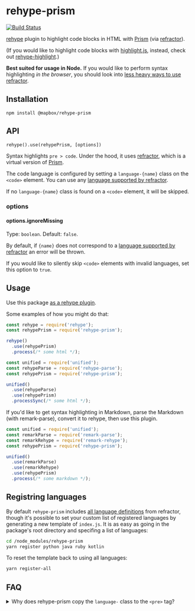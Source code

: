 # rehype-prism

[![Build Status](https://travis-ci.org/mapbox/rehype-prism.svg?branch=master)](https://travis-ci.org/mapbox/rehype-prism)

[rehype](https://github.com/wooorm/rehype) plugin to highlight code blocks in HTML with [Prism] (via [refractor]).

(If you would like to highlight code blocks with [highlight.js](https://github.com/isagalaev/highlight.js), instead, check out [rehype-highlight](https://github.com/wooorm/rehype-highlight).)

**Best suited for usage in Node.**
If you would like to perform syntax highlighting *in the browser*, you should look into [less heavy ways to use refractor](https://github.com/wooorm/refractor#browser).

## Installation

```
npm install @mapbox/rehype-prism
```

## API

`rehype().use(rehypePrism, [options])`

Syntax highlights `pre > code`.
Under the hood, it uses [refractor], which is a virtual version of [Prism].

The code language is configured by setting a `language-{name}` class on the `<code>` element.
You can use any [language supported by refractor].

If no `language-{name}` class is found on a `<code>` element, it will be skipped.

### options

#### options.ignoreMissing

Type: `boolean`.
Default: `false`.

By default, if `{name}` does not correspond to a [language supported by refractor] an error will be thrown.

If you would like to silently skip `<code>` elements with invalid languages, set this option to `true`.

## Usage

Use this package [as a rehype plugin](https://github.com/rehypejs/rehype/blob/master/doc/plugins.md#using-plugins).

Some examples of how you might do that:

```js
const rehype = require('rehype');
const rehypePrism = require('rehype-prism');

rehype()
  .use(rehypePrism)
  .process(/* some html */);
```

```js
const unified = require('unified');
const rehypeParse = require('rehype-parse');
const rehypePrism = require('rehype-prism');

unified()
  .use(rehypeParse)
  .use(rehypePrism)
  .processSync(/* some html */);
```

If you'd like to get syntax highlighting in Markdown, parse the Markdown (with remark-parse), convert it to rehype, then use this plugin.

```js
const unified = require('unified');
const remarkParse = require('remark-parse');
const remarkRehype = require('remark-rehype');
const rehypePrism = require('rehype-prism');

unified()
  .use(remarkParse)
  .use(remarkRehype)
  .use(rehypePrism)
  .process(/* some markdown */);
```

## Registring languages

By default `rehype-prism` includes [all language definitions] from refractor, though it's possible to set your custom 
list of registered languages by generating a new template of `index.js`. It is as easy as going in the package's root 
directory and specifing a list of languages:

```bash
cd /node_modules/rehype-prism
yarn register python java ruby kotlin
```

To reset the template back to using all languages:

```bash
yarn register-all
```

## FAQ

<details>
  <summary>Why does rehype-prism copy the <code>language-</code> class to the <code>&lt;pre&gt;</code> tag?</summary>
  
  [Prism recommends](https://prismjs.com/#basic-usage) adding the `language-` class to the `<code>` tag like this:

  ```html
  <pre><code class="language-css">p { color: red }</code></pre>
  ```

  It bases this recommendation on the HTML5 spec. However, an undocumented behavior of their JavaScript is that, in the process of highlighting the code, they also copy the `language-` class to the `<pre>` tag:

  ```html
  <pre class="language-css"><code class="language-css"><span class="token selector">p</span> <span class="token punctuation">{</span> <span class="token property">color</span><span class="token punctuation">:</span> red <span class="token punctuation">}</span></code></pre>
  ```

  This resulted in many [Prism themes](https://github.com/PrismJS/prism-themes) relying on this behavior by using CSS selectors like `pre[class*="language-"]`. So in order for people using rehype-prism to get the most out of these themes, we decided to do the same.
</details>

[Prism]: http://prismjs.com/

[refractor]: https://github.com/wooorm/refractor

[language supported by refractor]: https://github.com/wooorm/refractor#syntaxes

[all language definitions]: https://github.com/wooorm/refractor#syntaxes